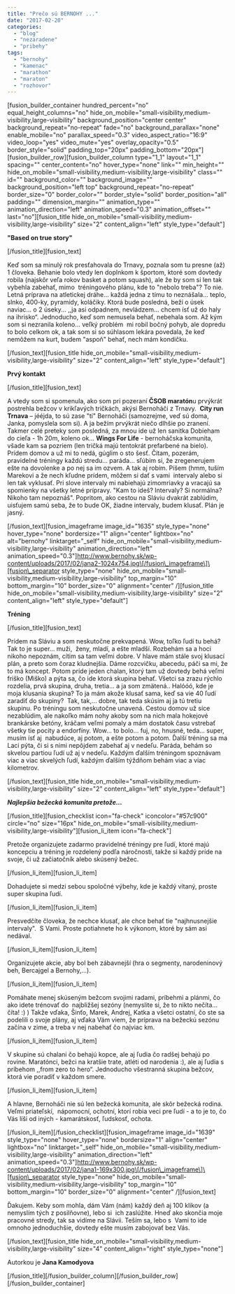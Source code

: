 ```yaml
---
title: "Prečo sú BERNOHY ..."
date: "2017-02-20"
categories: 
  - "blog"
  - "nezaradene"
  - "pribehy"
tags: 
  - "bernohy"
  - "kamenac"
  - "marathon"
  - "maraton"
  - "rozhovor"
---
```


\[fusion\_builder\_container hundred\_percent="no" equal\_height\_columns="no" hide\_on\_mobile="small-visibility,medium-visibility,large-visibility" background\_position="center center" background\_repeat="no-repeat" fade="no" background\_parallax="none" enable\_mobile="no" parallax\_speed="0.3" video\_aspect\_ratio="16:9" video\_loop="yes" video\_mute="yes" overlay\_opacity="0.5" border\_style="solid" padding\_top="20px" padding\_bottom="20px"\]\[fusion\_builder\_row\]\[fusion\_builder\_column type="1\_1" layout="1\_1" spacing="" center\_content="no" hover\_type="none" link="" min\_height="" hide\_on\_mobile="small-visibility,medium-visibility,large-visibility" class="" id="" background\_color="" background\_image="" background\_position="left top" background\_repeat="no-repeat" border\_size="0" border\_color="" border\_style="solid" border\_position="all" padding="" dimension\_margin="" animation\_type="" animation\_direction="left" animation\_speed="0.3" animation\_offset="" last="no"\]\[fusion\_title hide\_on\_mobile="small-visibility,medium-visibility,large-visibility" size="2" content\_align="left" style\_type="default"\]

**"Based on true story"**

\[/fusion\_title\]\[fusion\_text\]

Keď som sa minulý rok presťahovala do Trnavy, poznala som tu presne (až) 1 človeka. Behanie bolo vtedy len doplnkom k športom, ktoré som dovtedy robila (najskôr veľa rokov basket a potom squash), ale že by som si len tak vybehla zabehať, mimo  tréningového plánu, kde to "nebolo treba"? To nie. Letná príprava na atletickej dráhe... každá jedna z tímu to neznášala... teplo, slnko, 400-ky, pyramídy, koláčiky. Ktorá bude posledná, beží o úsek naviac... o 2 úseky... ,,ja asi odpadnem, nevládzem... chcem ísť už do haly na ihrisko“. Jednoducho, keď som nemusela behať, nebehala som. Až kým som si nezranila koleno... veľký problém  mi robil bočný pohyb, ale dopredu to bolo celkom ok, a tak som si so súhlasom lekára povedala, že keď nemôžem na kurt, budem "aspoň" behať, nech mám kondičku.

\[/fusion\_text\]\[fusion\_title hide\_on\_mobile="small-visibility,medium-visibility,large-visibility" size="2" content\_align="left" style\_type="default"\]

**Prvý kontakt**

\[/fusion\_title\]\[fusion\_text\]

A vtedy som si spomenula, ako som pri pozeraní **ČSOB maratón**u prvýkrát postrehla bežcov v krikľavých tričkách, akýsi Bernoháči z Trnavy.  **City run Trnava** – jééjda, to sú zase "tí" Bernoháči (samozrejme, veď sú doma, Janka, pomyslela som si). A ja bežím prvýkrát niečo dlhšie po zranení. Takmer celé preteky som posledná, za mnou ide už len sanitka Dobieham do cieľa - 1h 20m, koleno ok... **Wings For Life** - bernoháčska komunita, všade kam sa pozriem (len tričká majú tentokrát prefarbené na bielo). Prídem domov a už mi to nedá, gúglim o sto šesť. Čítam, pozerám, pravidelné tréningy každú stredu... paráda... sľúbim si, že zregenerujem ešte na dovolenke a po nej sa im ozvem. A tak aj robím. Píšem (hmm, tuším Marekovi a že nech kľudne prídem, môžem si dať s vami  intervaly alebo si len tak vyklusať. Pri slove intervaly mi nabiehajú zimomriavky a vracajú sa spomienky na všetky letné prípravy. "Kam to ideš? Intervaly? Si normálna? Nikoho tam nepoznáš". Popritom, ako cestou na Sláviu dvakrát zablúdim, uisťujem samú seba, že to bude OK, žiadne intervaly, budem klusať. Plán je jasný.

\[/fusion\_text\]\[fusion\_imageframe image\_id="1635" style\_type="none" hover\_type="none" bordersize="1" align="center" lightbox="no" alt="bernohy" linktarget="\_self" hide\_on\_mobile="small-visibility,medium-visibility,large-visibility" animation\_direction="left" animation\_speed="0.3"\]http://www.bernohy.sk/wp-content/uploads/2017/02/jana2-1024x754.jpg\[/fusion\_imageframe\]\[fusion\_separator style\_type="none" hide\_on\_mobile="small-visibility,medium-visibility,large-visibility" top\_margin="10" bottom\_margin="10" border\_size="0" alignment="center" /\]\[fusion\_title hide\_on\_mobile="small-visibility,medium-visibility,large-visibility" size="2" content\_align="left" style\_type="default"\]

**Tréning**

\[/fusion\_title\]\[fusion\_text\]

Prídem na Sláviu a som neskutočne prekvapená. Wow, toľko ľudí tu behá? Tak to je super... muži,  ženy, mladí, a ešte mladší. Rozbehám sa a hoci nikoho nepoznám, cítim sa tam veľmi dobre. V hlave mám stále svoj klusací plán, a preto som čoraz kludnejšia. Dáme rozcvičku, abecedu, páči sa mi, že to má koncept. Potom príde jeden chalan, ktorý tam už dovtedy behá veľmi friško (Miško) a pýta sa, čo ide ktorá skupina behať. Všetci sa zrazu rýchlo rozdelia, prvá skupina, druha, tretia... a ja som zmätená.. Halóóó, kde je moja klusania skupina? To ja mám akože klusať sama, keď sa vie 40 ľudí zaradiť do skupiny?  Tak, tak,... dobre, tak teda skúsim aj ja tú tretiu skupinu. Po tréningu som neskutočne unavená. Cestou domov už síce nezablúdim, ale nakoľko mám nohy akoby som na nich mala hokejové brankárske betóny, kráčam veľmi pomaly a mám dostatok času vstrebať všetky tie pocity a endorfíny. Wow... to bolo... fuj, no, hnusné, teda... super, musím ísť aj  nabudúce, aj potom, a ešte potom a potom. Ďalší tréning sa ma Laci pýta, či si s nimi nepôjdem zabehať aj v nedeľu. Paráda, behám so skvelou partiou ľudí už aj v nedeľu. Každým ďalším tréningom spoznávam viac a viac skvelých ľudí, každým ďalším týždňom behám viac a viac kilometrov.

\[/fusion\_text\]\[fusion\_title hide\_on\_mobile="small-visibility,medium-visibility,large-visibility" size="2" content\_align="left" style\_type="default"\]

**_Najlepšia bežecká komunita pretože..._**

\[/fusion\_title\]\[fusion\_checklist icon="fa-check" iconcolor="#57c900" circle="no" size="16px" hide\_on\_mobile="small-visibility,medium-visibility,large-visibility"\]\[fusion\_li\_item icon="fa-check"\]

Pretože organizujete zadarmo pravidelné tréningy pre ľudí, ktoré majú koncepciu a tréning je rozdelený podľa náročnosti, takže si každý príde na svoje, či už začiatočník alebo skúsený bežec.

\[/fusion\_li\_item\]\[fusion\_li\_item\]

Dohadujete si medzi sebou spoločné výbehy, kde je každý vítaný, proste super skupina ľudí.

\[/fusion\_li\_item\]\[fusion\_li\_item\]

Presvedčíte človeka, že nechce klusať, ale chce behať tie "najhnusnejšie intervaly".  S Vami. Proste potiahnete ho k výkonom, ktoré by sám asi nedával.

\[/fusion\_li\_item\]\[fusion\_li\_item\]

Organizujete akcie, aby bol beh zábavnejší (hra o segmenty, narodeninový beh, Bercajgel a Bernohy,...).

\[/fusion\_li\_item\]\[fusion\_li\_item\]

Pomáhate menej skúseným bežcom svojimi radami, príbehmi a plánmi, čo ako idete trénovať do  najbližšej sezóny (nemyslite si, že to nikto nečíta... číta! :) ) Takže vďaka, Šinťo, Marek, Andrej, Katka a všetci ostatní, čo ste sa podelili o svoje plány, aj vďaka Vám viem, že príprava na bežeckú sezónu začína v zime, a treba v nej nabehať čo najviac km.

\[/fusion\_li\_item\]\[fusion\_li\_item\]

V skupine sú chalani čo behajú kopce, ale aj ľudia čo radšej behajú po rovine. Maratónci, bežci na kratšie trate, atléti od narodenia :), ale aj ľudia s príbehom ,,from zero to hero“. Jednoducho všestranná skupina bežcov, ktorá vie poradiť v každom smere.

\[/fusion\_li\_item\]\[fusion\_li\_item\]

A hlavne, Bernoháči nie sú len bežecká komunita, ale skôr bežecká rodina. Veľmi priateľskí,  nápomocní, ochotní, ktorí robia veci pre ľudí - a to je to, čo Vás líši od iných - kamarátskosť, ľudskosť, ochota.

\[/fusion\_li\_item\]\[/fusion\_checklist\]\[fusion\_imageframe image\_id="1639" style\_type="none" hover\_type="none" bordersize="1" align="center" lightbox="no" linktarget="\_self" hide\_on\_mobile="small-visibility,medium-visibility,large-visibility" animation\_direction="left" animation\_speed="0.3"\]http://www.bernohy.sk/wp-content/uploads/2017/02/jana1-169x300.jpg\[/fusion\_imageframe\]\[fusion\_separator style\_type="none" hide\_on\_mobile="small-visibility,medium-visibility,large-visibility" top\_margin="10" bottom\_margin="10" border\_size="0" alignment="center" /\]\[fusion\_text\]

Ďakujem. Keby som mohla, dám Vám (nám) každý deň aj 100 klikov (a nemyslím tých z posilňovne), lebo si  ich zaslúžite. Hneď ako skončia moje pracovné stredy, tak sa vidíme na Slávii. Teším sa, lebo s  Vami to ide omnoho jednoduchšie, dovtedy ešte musím zabojovať bez Vás.

\[/fusion\_text\]\[fusion\_title hide\_on\_mobile="small-visibility,medium-visibility,large-visibility" size="4" content\_align="right" style\_type="none"\]

Autorkou je **Jana Kamodyova**

\[/fusion\_title\]\[/fusion\_builder\_column\]\[/fusion\_builder\_row\]\[/fusion\_builder\_container\]

